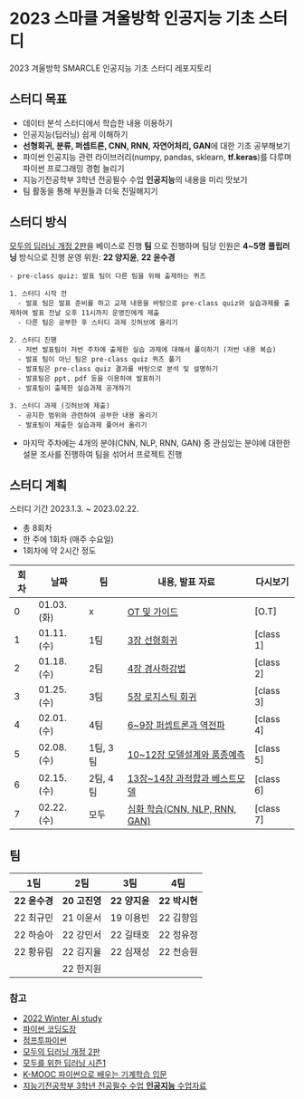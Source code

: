 # 2023 스마클 겨울방학 인공지능 기초 스터디
2023 겨울방학 SMARCLE 인공지능 기초 스터디 레포지토리

## 스터디 목표
- 데이터 분석 스터디에서 학습한 내용 이용하기
- 인공지능(딥러닝) 쉽게 이해하기
- **선형회귀, 분류, 퍼셉트론, CNN, RNN, 자연어처리, GAN**에 대한 기초 공부해보기
- 파이썬 인공지능 관련 라이브러리(numpy, pandas, sklearn, **tf.keras**)를 다루며 파이썬 프로그래밍 경험 늘리기
- 지능기전공학부 3학년 전공필수 수업 **인공지능**의 내용을 미리 맛보기
- 팀 활동을 통해 부원들과 더욱 친밀해지기

## 스터디 방식
[모두의 딥러닝 개정 2판](https://thebook.io/080228/)을 베이스로 진행
**팀** 으로 진행하며 팀당 인원은 **4~5명**
**플립러닝** 방식으로 진행
운영 위원: **22 양지윤**, **22 윤수경**
```
- pre-class quiz: 발표 팀이 다른 팀을 위해 출제하는 퀴즈

1. 스터디 시작 전
  - 발표 팀은 발표 준비를 하고 교재 내용을 바탕으로 pre-class quiz와 실습과제를 출제하여 발표 전날 오후 11시까지 운영진에게 제출
  - 다른 팀은 공부한 후 스터디 과제 깃허브에 올리기

2. 스터디 진행
  - 저번 발표팀이 저번 주차에 출제한 실습 과제에 대해서 풀이하기 (저번 내용 복습) 
  - 발표 팀이 아닌 팀은 pre-class quiz 퀴즈 풀기
  - 발표팀은 pre-class quiz 결과를 바탕으로 분석 및 설명하기
  - 발표팀은 ppt, pdf 등을 이용하여 발표하기
  - 발표팀이 출제한 실습과제 공개하기
  
3. 스터디 과제 (깃허브에 제출)
  - 공지한 범위와 관련하여 공부한 내용 올리기
  - 발표팀이 제출한 실습과제 풀어서 올리기
```

- 마지막 주차에는 4개의 분야(CNN, NLP, RNN, GAN) 중 관심있는 분야에 대한한 설문 조사를 진행하여 팀을 섞어서 프로젝트 진행

## 스터디 계획
스터디 기간 2023.1.3. ~ 2023.02.22.

- 총 8회차
- 한 주에 1회차 (매주 수요일)
- 1회차에 약 2시간 정도


| 회차 | 날짜 | 팀 |내용, 발표 자료 | 다시보기 |
| --- | --- | --- | --- | --- |
| 0 | 01.03.(화)	 |x| [OT 및 가이드](https://github.com/sejongsmarcle/2023_Winter_AiStudy/tree/main/%EC%8A%A4%ED%84%B0%EB%94%94%20%EC%9E%90%EB%A3%8C/0%ED%9A%8C%EC%B0%A8) | [O.T]|
| 1 | 01.11.(수) |1팀 |[3장 선형회귀](https://github.com/sejongsmarcle/2023_Winter_AiStudy/tree/main/%EC%8A%A4%ED%84%B0%EB%94%94%20%EC%9E%90%EB%A3%8C/1%ED%9A%8C%EC%B0%A8) | [class 1]|
| 2 | 01.18.(수) |2팀 |[4장 경사하강법](https://github.com/sejongsmarcle/2023_Winter_AiStudy/tree/main/%EC%8A%A4%ED%84%B0%EB%94%94%20%EC%9E%90%EB%A3%8C/2%ED%9A%8C%EC%B0%A8) | [class 2]|
| 3 | 01.25.(수) |3팀 |[5장 로지스틱 회귀](https://github.com/sejongsmarcle/2023_Winter_AiStudy/tree/main/%EC%8A%A4%ED%84%B0%EB%94%94%20%EC%9E%90%EB%A3%8C/3%ED%9A%8C%EC%B0%A8) | [class 3]|
| 4 | 02.01.(수) |4팀|[6~9장 퍼셉트론과 역전파](https://github.com/sejongsmarcle/2023_Winter_AiStudy/tree/main/%EC%8A%A4%ED%84%B0%EB%94%94%20%EC%9E%90%EB%A3%8C/4%ED%9A%8C%EC%B0%A8) | [class 4]|
| 5 | 02.08.(수) |1팀, 3팀 |[10~12장 모델설계와 품종예측](https://github.com/sejongsmarcle/2023_Winter_AiStudy/tree/main/%EC%8A%A4%ED%84%B0%EB%94%94%20%EC%9E%90%EB%A3%8C/5%ED%9A%8C%EC%B0%A8) | [class 5]|
| 6 | 02.15.(수) |2팀, 4팀 | [13장~14장 과적합과 베스트모델](https://github.com/sejongsmarcle/2023_Winter_AiStudy/tree/main/%EC%8A%A4%ED%84%B0%EB%94%94%20%EC%9E%90%EB%A3%8C/6%ED%9A%8C%EC%B0%A8) | [class 6]|
| 7 | 02.22.(수) |모두 | [심화 학습(CNN, NLP, RNN, GAN)](https://github.com/sejongsmarcle/2023_Winter_AiStudy/tree/main/%EC%8A%A4%ED%84%B0%EB%94%94%20%EC%9E%90%EB%A3%8C/7%ED%9A%8C%EC%B0%A8) | [class 7]|

## 팀
| 1팀 | 2팀 | 3팀 | 4팀 |
|:---:|:---:|:---:|:---:|
|**22 윤수경**|**20 고진영**|**22 양지윤**|**22 박시현**|
|22 최규민|21 이윤서|19 이용빈|22 김향임|
|22 하승아|22 강민서|22 길태호|22 정유정|
|22 황유림|22 김지율|22 심재성|22 천승원|
||22 한지원|||



### 참고
- [2022 Winter AI study](https://github.com/sejongsmarcle/2022_Spring_ArduinoStudy-1)
- [파이썬 코딩도장](https://dojang.io/course/view.php?id=7)
- [점프투파이썬](https://wikidocs.net/book/1)
- [모두의 딥러닝 개정 2판](https://thebook.io/080228/)
- [모두를 위한 딥러닝 시즌1](https://youtube.com/playlist?list=PLlMkM4tgfjnLSOjrEJN31gZATbcj_MpUm)
- [K-MOOC 파이썬으로 배우는 기계학습 입문](http://www.kmooc.kr/courses/course-v1:HGUk+HGU05+2021_T2/course/)
- [지능기전공학부 3학년 전공필수 수업 **인공지능** 수업자료](https://github.com/sejongresearch/2020.Spring.AI)


